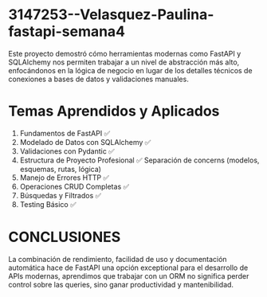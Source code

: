 # 3147253--Velasquez-Paulina-fastapi-semana4


Este proyecto demostró cómo herramientas modernas como FastAPI y SQLAlchemy nos permiten trabajar a un nivel de abstracción más alto, enfocándonos en la lógica de negocio en lugar de los detalles técnicos de conexiones a bases de datos y validaciones manuales.

# Temas Aprendidos y Aplicados
1. Fundamentos de FastAPI ✅
2. Modelado de Datos con SQLAlchemy ✅
3. Validaciones con Pydantic ✅
4. Estructura de Proyecto Profesional ✅
Separación de concerns (modelos, esquemas, rutas, lógica)
5. Manejo de Errores HTTP ✅
6. Operaciones CRUD Completas ✅
7. Búsquedas y Filtrados ✅
8. Testing Básico ✅


# CONCLUSIONES
La combinación de rendimiento, facilidad de uso y documentación automática hace de FastAPI una opción exceptional para el desarrollo de APIs modernas, aprendimos que trabajar con un ORM no significa perder control sobre las queries, sino ganar productividad y mantenibilidad.
